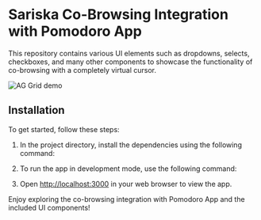 # Sariska Co-Browsing Integration with Pomodoro App

This repository contains various UI elements such as dropdowns, selects, checkboxes, and many other components to showcase the functionality of co-browsing with a completely virtual cursor.

![AG Grid demo](https://s3.ap-south-1.amazonaws.com/sariska.io/Screenshot+2023-10-31+at+6.23.17+PM.png)

## Installation

To get started, follow these steps:

1. In the project directory, install the dependencies using the following command:


2. To run the app in development mode, use the following command:


3. Open [http://localhost:3000](http://localhost:3000) in your web browser to view the app.

Enjoy exploring the co-browsing integration with Pomodoro App and the included UI components!